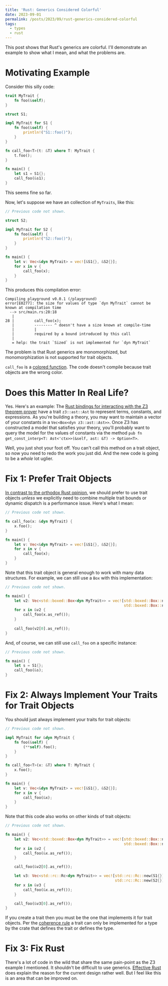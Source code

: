 ```yaml
---
title: 'Rust: Generics Considered Colorful'
date: 2023-09-01
permalink: /posts/2023/09/rust-generics-considered-colorful
tags:
  - types
  - rust
---
```


This post shows that Rust's generics are colorful. I'll demonstrate an
example to show what I mean, and what the problems are.

# Motivating Example

Consider this silly code:
```rust
trait MyTrait {
    fn foo(&self);
}

struct S1;

impl MyTrait for S1 {
    fn foo(&self) {
        println!("S1::foo()");
    }
}

fn call_foo<T>(t: &T) where T: MyTrait {
    t.foo();
}

fn main() {
    let s1 = S1{};
    call_foo(&s1);
}
```
This seems fine so far.

Now, let's suppose we have an collection of `MyTraits`, like this:
```rust
// Previous code not shown.

struct S2;

impl MyTrait for S2 {
    fn foo(&self) {
        println!("S2::foo()");
    }
}

fn main() {
    let v: Vec<&dyn MyTrait> = vec![&S1{}, &S2{}];
    for x in v {
        call_foo(x);
    }
}
```
This produces this compilation error:
```
Compiling playground v0.0.1 (/playground)
error[E0277]: the size for values of type `dyn MyTrait` cannot be known at compilation time
  --> src/main.rs:28:18
   |
28 |         call_foo(x);
   |         -------- ^ doesn't have a size known at compile-time
   |         |
   |         required by a bound introduced by this call
   |
   = help: the trait `Sized` is not implemented for `dyn MyTrait`
```
The problem is that Rust generics are monomorphized, but monomorphization is not supported for trait objects.

`call_foo` is a [colored function](https://journal.stuffwithstuff.com/2015/02/01/what-color-is-your-function/).
The code doesn't compile because trait objects are the wrong color.

# Does this Matter In Real Life?
Yes. Here's an example: The [Rust bindings for interacting with the Z3
theorem prover](https://docs.rs/z3/latest/z3/) have a trait
`z3::ast::Ast` to represent terms, constants, and expressions.  As
you're building a theory, you may want to maintain a vector of your
constants in a `Vec<Box<dyn z3::ast::Ast>>`. Once Z3 has constructed a
model that satisfies your theory, you'll probably want to query the model for
the values of constants via the method `pub fn get_const_interp<T: Ast<'ctx>>(&self, ast: &T) -> Option<T>`. 

Well, you just shot your foot off. You can't call this method on a
trait object, so now you need to redo the work you just did. And the
new code is going to be a *whole* lot uglier. 

# Fix 1: Prefer Trait Objects
[In contrast to the orthodox Rust
opinion](https://www.lurklurk.org/effective-rust/generics.html), we
should prefer to use trait objects *unless* we explicitly need to
combine multiple trait bounds or dynamic dispatch is a performance issue. Here's what I mean:
```rust
// Previous code not shown.

fn call_foo(x: &dyn MyTrait) {
    x.foo();
}

fn main() {
    let v: Vec<&dyn MyTrait> = vec![&S1{}, &S2{}];
    for x in v {
        call_foo(x);
    }
}
```

Note that this trait object is general enough to work with many data
structures. For example, we can still use a `Box` with this implementation:
```rust
// Previous code not shown.

fn main() {
    let v2: Vec<std::boxed::Box<dyn MyTrait>> = vec![std::boxed::Box::new(S1{}), 
                                                     std::boxed::Box::new(S2{})];
    for x in &v2 {
        call_foo(x.as_ref());
    }
    
    call_foo(v2[0].as_ref());
}
```

And, of course, we can still use `call_foo` on a specific instance:
```rust
// Previous code not shown.

fn main() {
    let s = S1{};
    call_foo(&s);
}
```

# Fix 2: Always Implement Your Traits for Trait Objects
You should just always implement your traits for trait objects:
```rust
// Previous code not shown.

impl MyTrait for &dyn MyTrait {
    fn foo(&self) {
        (**self).foo();
    }
}

fn call_foo<T>(x: &T) where T: MyTrait {
    x.foo();
}

fn main() {
    let v: Vec<&dyn MyTrait> = vec![&S1{}, &S2{}];
    for x in v {
        call_foo(&x);
    }
}
```

Note that this code also works on other kinds of trait objects:
```rust
// Previous code not shown.

fn main() {
    let v2: Vec<std::boxed::Box<dyn MyTrait>> = vec![std::boxed::Box::new(S1{}), 
                                                     std::boxed::Box::new(S2{})];
    for x in &v2 {
        call_foo(&x.as_ref());
    }

    call_foo(&v2[0].as_ref());

    let v3: Vec<std::rc::Rc<dyn MyTrait>> = vec![std::rc::Rc::new(S1{}), 
                                                 std::rc::Rc::new(S2{})];
    for x in &v3 {
        call_foo(&x.as_ref());
    }

    call_foo(&v3[0].as_ref());
}

```

If you create a trait then you must be the one that implements it for
trait objects. Per the [coherence
rule](https://doc.rust-lang.org/book/ch10-02-traits.html) a trait can
only be implemented for a type by the crate that defines the trait or
defines the type.

# Fix 3: Fix Rust
There's a lot of code in the wild that share the same pain-point as
the Z3 example I mentioned. It shouldn't be difficult to use
generics. [Effective
Rust](https://www.lurklurk.org/effective-rust/generics.html) does
explain the reason for the current design rather well. But I feel like
this is an area that can be improved on.
